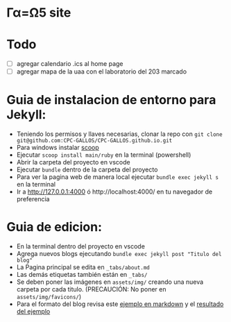 # Γα=Ω5 site

# Todo

- [ ] agregar calendario .ics al home page
- [ ] agregar mapa de la uaa con el laboratorio del 203 marcado

# Guia de instalacion de entorno para Jekyll:

- Teniendo los permisos y llaves necesarias, clonar la repo con `git clone git@github.com:CPC-GALLOS/CPC-GALLOS.github.io.git` 
- Para windows instalar [scoop](https://scoop.sh/)
- Ejecutar `scoop install main/ruby` en la terminal (powershell)
- Abrir la carpeta del proyecto en vscode 
- Ejecutar `bundle` dentro de la carpeta del proyecto
- Para ver la pagina web de manera local ejecutar `bundle exec jekyll s` en la terminal
- Ir a http://127.0.0.1:4000 ó http://localhost:4000/ en tu navegador de preferencia

# Guia de edicion: 

- En la terminal dentro del proyecto en vscode
- Agrega nuevos blogs ejecutando `bundle exec jekyll post "Titulo del blog"`
- La Pagina principal se edita en `_tabs/about.md`
- Las demás etiquetas también están en `_tabs/`
- Se deben poner las imágenes en `assets/img/` creando una nueva carpeta por cada titulo.  (PRECAUCIÓN: No poner en `assets/img/favicons/`)
- Para el formato del blog revisa este [ejemplo en markdown](https://github.com/cotes2020/jekyll-theme-chirpy/blob/b641b364809ea15c46d16ce1379a267d395d55d0/_posts/2019-08-08-text-and-typography.md?plain=1#L65)
 y el [resultado del ejemplo](https://chirpy.cotes.page/posts/text-and-typography/)